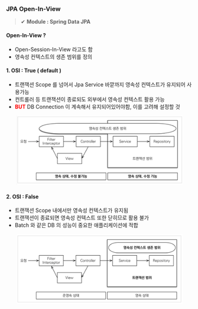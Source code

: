 ### JPA Open-In-View 

> ✔ **Module : Spring Data JPA**



#### Open-In-View ?

- Open-Session-In-View 라고도 함
- 영속성 컨텍스트의 생존 범위를 정의

#### 1. OSI : True ( default )

- 트랜잭션 Scope 를 넘어서 Jpa Service 바깥까지 영속성 컨텍스트가 유지되어 사용가능
- 컨트롤러 등 트랜잭션이 종료되도 외부에서 영속성 컨텍스트 활용 가능
- <span style="color:red">**BUT**</span> DB Connection 이 계속해서 유지되어있어야함, 이를 고려해 설정할 것 

<p align="center"><img src="../../../assets/img/osv_true.png" alt="Imgur" width="450" /></p> 

#### 2. OSI : False

- 트랜잭션 Scope 내에서만 영속성 컨텍스트가 유지됨
- 트랜잭션이 종료되면 영속성 컨텍스트 또한 닫히므로 활용 불가
- Batch 와 같은 DB 의 성능이 중요한 애플리케이션에 적합

<p align="center"><img src="../../../assets/img/osv_false.png" alt="Imgur" width="450" /></p>